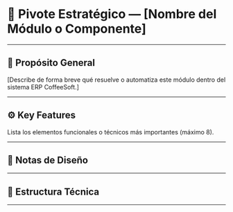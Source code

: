 
# 🧭 Pivote Estratégico — [Nombre del Módulo o Componente]

---

## 🎯 Propósito General
[Describe de forma breve qué resuelve o automatiza este módulo dentro del sistema ERP CoffeeSoft.]


---

## ⚙️ Key Features
Lista los elementos funcionales o técnicos más importantes (máximo 8).

---

## 🧭 Notas de Diseño

--- 

## 🧩 Estructura Técnica

--- 
